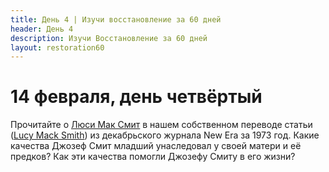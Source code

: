 ```yaml
---
title: Дeнь 4 | Изучи восстановление за 60 дней
header: День 4
description: Изучи Восстановление за 60 дней
layout: restoration60
---
```


# 14 февраля, день четвёртый

Прочитайте о [Люси Мак Смит](/restoration60/articles/lucy_mack_smith) в нашем собственном переводе статьи ([Lucy Mack Smith](https://www.churchofjesuschrist.org/study/new-era/1973/12/of-goodly-parents/lucy-mack-smith?lang=eng)) из декабрьского журнала New Era за 1973 год. Какие качества Джозеф Смит младший унаследовал у своей матери и её предков? Как эти качества помогли Джозефу Смиту в его жизни?